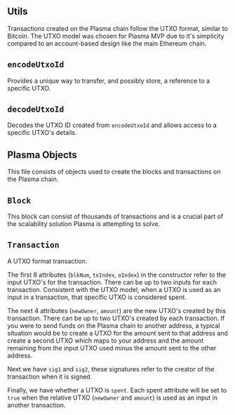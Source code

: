 ## Utils

Transactions created on the Plasma chain follow the UTXO format, similar to Bitcoin. The UTXO model was chosen for Plasma MVP due to it's simplicity compared to an account-based design like the main Ethereum chain.

## `encodeUtxoId`

Provides a unique way to transfer, and possibly store, a reference to a specific UTXO.

## `decodeUtxoId`

Decodes the UTXO ID created from `encodeUtxoId` and allows access to a specific UTXO's details.

## Plasma Objects

This file consists of objects used to create the blocks and transactions on the Plasma chain.

## `Block`

This block can consist of thousands of transactions and is a crucial part of the scalability solution Plasma is attempting to solve.

## `Transaction`

A UTXO format transaction.

The first 6 attributes (`blkNum`, `txIndex`, `oIndex`) in the constructor refer to the input UTXO's for the transaction. There can be up to two inputs for each transaction. Consistent with the UTXO model, when a UTXO is used as an input in a transaction, that specific UTXO is considered spent.

The next 4 attributes (`newOwner`, `amount`) are the new UTXO's created by this transaction. There can be up to two UTXO's created by each transaction. If you were to send funds on the Plasma chain to another address, a typical situation would be to create a UTXO for the amount sent to that address and create a second UTXO which maps to your address and the amount remaining from the input UTXO used minus the amount sent to the other address.

Next we have `sig1` and `sig2`, these signatures refer to the creator of the transaction when it is signed.

Finally, we have whether a UTXO is `spent`. Each spent attribute will be set to `true` when the relative UTXO (`newOwner` and `amount`) is used as an input in another transaction.
